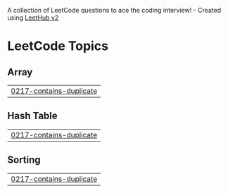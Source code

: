 A collection of LeetCode questions to ace the coding interview! - Created using [LeetHub v2](https://github.com/arunbhardwaj/LeetHub-2.0)
<!---LeetCode Topics Start-->
# LeetCode Topics
## Array
|  |
| ------- |
| [0217-contains-duplicate](https://github.com/Mahmud803/Problem-Solving/tree/master/0217-contains-duplicate) |
## Hash Table
|  |
| ------- |
| [0217-contains-duplicate](https://github.com/Mahmud803/Problem-Solving/tree/master/0217-contains-duplicate) |
## Sorting
|  |
| ------- |
| [0217-contains-duplicate](https://github.com/Mahmud803/Problem-Solving/tree/master/0217-contains-duplicate) |
<!---LeetCode Topics End-->